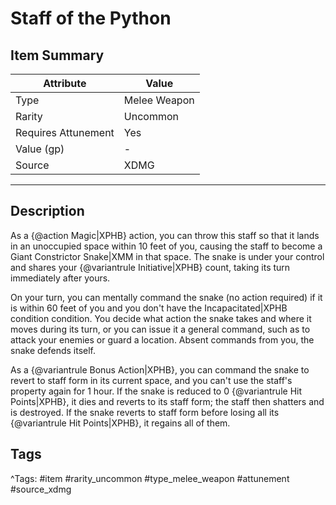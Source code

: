 # Staff of the Python

## Item Summary

| Attribute            | Value                        |
|----------------------|------------------------------|
| Type                 | Melee Weapon |
| Rarity               | Uncommon             |
| Requires Attunement  | Yes                |
| Value (gp)           | -    |
| Source               | XDMG |

---

## Description

As a {@action Magic|XPHB} action, you can throw this staff so that it lands in an unoccupied space within 10 feet of you, causing the staff to become a Giant Constrictor Snake|XMM in that space. The snake is under your control and shares your {@variantrule Initiative|XPHB} count, taking its turn immediately after yours.

On your turn, you can mentally command the snake (no action required) if it is within 60 feet of you and you don't have the Incapacitated|XPHB condition condition. You decide what action the snake takes and where it moves during its turn, or you can issue it a general command, such as to attack your enemies or guard a location. Absent commands from you, the snake defends itself.

As a {@variantrule Bonus Action|XPHB}, you can command the snake to revert to staff form in its current space, and you can't use the staff's property again for 1 hour. If the snake is reduced to 0 {@variantrule Hit Points|XPHB}, it dies and reverts to its staff form; the staff then shatters and is destroyed. If the snake reverts to staff form before losing all its {@variantrule Hit Points|XPHB}, it regains all of them.

## Tags

^Tags: #item #rarity_uncommon #type_melee_weapon #attunement #source_xdmg
